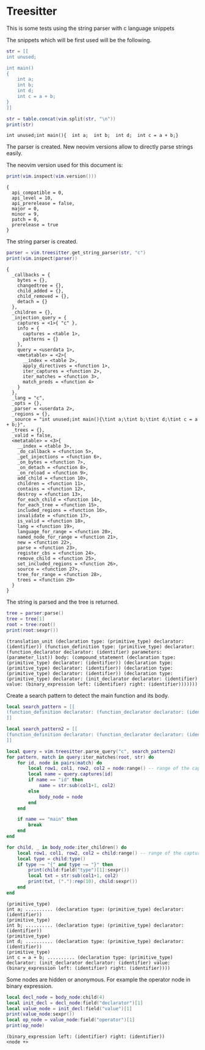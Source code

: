 # Treesitter

This is some tests using the string parser with 
c language snippets

The snippets which will be first used will be the
following.

```lua
str = [[
int unused;

int main()
{
	int a;
	int b;
	int d;
	int c = a + b;
}
]]

str = table.concat(vim.split(str, "\n"))
print(str)
```
```output[1](10/20/22 14:29:54)
int unused;int main(){	int a;	int b;	int d;	int c = a + b;}
```

The parser is created. New neovim versions allow to
directly parse strings easily.

The neovim version used for this document is:


```lua
print(vim.inspect(vim.version()))
```
```output[2](10/20/22 14:29:54)
{
  api_compatible = 0,
  api_level = 10,
  api_prerelease = false,
  major = 0,
  minor = 9,
  patch = 0,
  prerelease = true
}
```

The string parser is created.


```lua
parser = vim.treesitter.get_string_parser(str, "c")
print(vim.inspect(parser))
```
```output[3](10/20/22 14:29:54)
{
  _callbacks = {
    bytes = {},
    changedtree = {},
    child_added = {},
    child_removed = {},
    detach = {}
  },
  _children = {},
  _injection_query = {
    captures = <1>{ "c" },
    info = {
      captures = <table 1>,
      patterns = {}
    },
    query = <userdata 1>,
    <metatable> = <2>{
      __index = <table 2>,
      apply_directives = <function 1>,
      iter_captures = <function 2>,
      iter_matches = <function 3>,
      match_preds = <function 4>
    }
  },
  _lang = "c",
  _opts = {},
  _parser = <userdata 2>,
  _regions = {},
  _source = "int unused;int main(){\tint a;\tint b;\tint d;\tint c = a + b;}",
  _trees = {},
  _valid = false,
  <metatable> = <3>{
    __index = <table 3>,
    _do_callback = <function 5>,
    _get_injections = <function 6>,
    _on_bytes = <function 7>,
    _on_detach = <function 8>,
    _on_reload = <function 9>,
    add_child = <function 10>,
    children = <function 11>,
    contains = <function 12>,
    destroy = <function 13>,
    for_each_child = <function 14>,
    for_each_tree = <function 15>,
    included_regions = <function 16>,
    invalidate = <function 17>,
    is_valid = <function 18>,
    lang = <function 19>,
    language_for_range = <function 20>,
    named_node_for_range = <function 21>,
    new = <function 22>,
    parse = <function 23>,
    register_cbs = <function 24>,
    remove_child = <function 25>,
    set_included_regions = <function 26>,
    source = <function 27>,
    tree_for_range = <function 28>,
    trees = <function 29>
  }
}
```


The string is parsed and the tree is returned.


```lua
tree = parser:parse()
tree = tree[1]
root = tree:root()
print(root:sexpr())
```
```output[4](10/20/22 14:29:54)
(translation_unit (declaration type: (primitive_type) declarator: (identifier)) (function_definition type: (primitive_type) declarator: (function_declarator declarator: (identifier) parameters: (parameter_list)) body: (compound_statement (declaration type: (primitive_type) declarator: (identifier)) (declaration type: (primitive_type) declarator: (identifier)) (declaration type: (primitive_type) declarator: (identifier)) (declaration type: (primitive_type) declarator: (init_declarator declarator: (identifier) value: (binary_expression left: (identifier) right: (identifier)))))))
```

Create a search pattern to detect the main function and its body.


```lua
local search_pattern = [[
(function_definition declarator: (function_declarator declarator: (identifier) @name (#eq? @name "main")) body: (compound_statement) @body)
]]

local search_pattern2 = [[
(function_definition declarator: (function_declarator declarator: (identifier) @id) body: (compound_statement) @body)
]]

local query = vim.treesitter.parse_query("c", search_pattern2)
for pattern, match in query:iter_matches(root, str) do
    for id, node in pairs(match) do
		local row1, col1, row2, col2 = node:range() -- range of the capture
		local name = query.captures[id]
		if name == "id" then
			name = str:sub(col1+1, col2)
		else
			body_node = node
		end
	end

	if name == "main" then
		break
	end
end

for child, _ in body_node:iter_children() do
	local row1, col1, row2, col2 = child:range() -- range of the capture
	local type = child:type()
	if type ~= "{" and type ~= "}" then
		print(child:field("type")[1]:sexpr())
		local txt = str:sub(col1+1, col2)
		print(txt, ("."):rep(10), child:sexpr())
	end
end
```
```output[8](10/20/22 14:30:40)
(primitive_type)
int a; .......... (declaration type: (primitive_type) declarator: (identifier))
(primitive_type)
int b; .......... (declaration type: (primitive_type) declarator: (identifier))
(primitive_type)
int d; .......... (declaration type: (primitive_type) declarator: (identifier))
(primitive_type)
int c = a + b; .......... (declaration type: (primitive_type) declarator: (init_declarator declarator: (identifier) value: (binary_expression left: (identifier) right: (identifier))))
```

Some nodes are hidden or anonymous. For example the operator node
in binary expression.

```lua
local decl_node = body_node:child(4)
local init_decl = decl_node:field("declarator")[1]
local value_node = init_decl:field("value")[1]
print(value_node:sexpr())
local op_node = value_node:field("operator")[1]
print(op_node)
```
```output[17](10/20/22 14:33:07)
(binary_expression left: (identifier) right: (identifier))
<node +>
```
